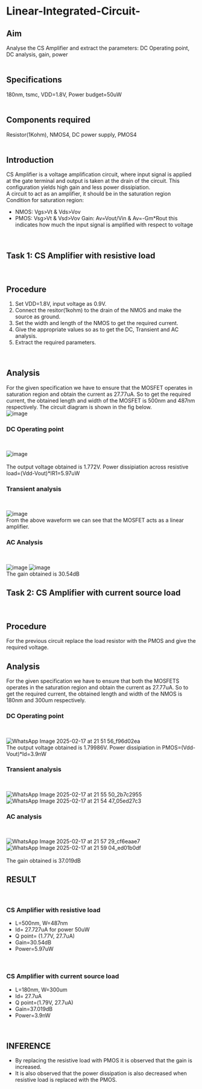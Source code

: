 # Linear-Integrated-Circuit-
## Aim
Analyse the CS Amplifier and extract the parameters: DC Operating point, DC analysis, gain, power  
<br>

## Specifications
180nm, tsmc, VDD=1.8V, Power budget=50uW  
<br>

## Components required
Resistor(1Kohm), NMOS4, DC power supply, PMOS4  
<br>

## Introduction
CS Amplifier is a voltage amplification circuit, where input signal is applied at the gate terminal and output is taken at the drain of the circuit. This configuration yields high gain and less power dissipiation.  
A circuit to act as an amplifier, it should be in the saturation region  
Condition for saturation region:  
* NMOS: Vgs>Vt & Vds>Vov
* PMOS: Vsg>Vt & Vsd>Vov
Gain:
Av=Vout/Vin & Av=-Gm*Rout this indicates how much the input signal is amplified with respect to voltage 
<br>

## Task 1: CS Amplifier with resistive load
<br>

## Procedure
1. Set VDD=1.8V, input voltage as 0.9V.
2. Connect the resitor(1kohm) to the drain of the NMOS and make the source as ground.
3. Set the width and length of the NMOS to get the required current.
4. Give the appropriate values so as to get the DC, Transient and AC analysis.
5. Extract the required parameters.
<br>

## Analysis
For the given specification we have to ensure that the MOSFET operates in saturation region and obtain the current as 27.77uA.
So to get the required current, the obtained length and width of the MOSFET is 500nm and 487nm respectively. The circuit diagram is shown in the fig below.
<br> 
  ![image](https://github.com/user-attachments/assets/5808b121-3db3-4f2d-8eb6-26ce52d2bfa1)
<br>

### DC Operating point
<br>

  ![image](https://github.com/user-attachments/assets/fc1c1ded-6419-4110-ad42-aee89b1156a5)
 <br>             
The output voltage obtained is 1.772V.
Power dissipiation across resistive load=(Vdd-Vout)*IR1=5.97uW
<br>

### Transient analysis

<br>

  ![image](https://github.com/user-attachments/assets/62066575-7eb1-4945-8706-d521f0583420)
<br>
From the above waveform we can see that the MOSFET acts as a linear amplifier.
<br>

### AC Analysis
<br>

  ![image](https://github.com/user-attachments/assets/9e221784-3b75-4837-8b5c-219f202a41e4)
  ![image](https://github.com/user-attachments/assets/1cb0f361-4de5-4da3-8cb8-714e4468aa7d)
<br>
The gain obtained is 30.54dB
<br>

## Task 2: CS Amplifier with current source load
<br>

## Procedure
For the previous circuit replace the load resistor with the PMOS and give the required voltage.
<br>

## Analysis
For the given specification we have to ensure that both the MOSFETS operates in the saturation region and obtain the current as 27.77uA.
So to get the required current, the obtained length and width of the NMOS is 180nm and 300um respectively.
<br>

### DC Operating point
<br>

  ![WhatsApp Image 2025-02-17 at 21 51 56_f96d02ea](https://github.com/user-attachments/assets/9f097dfb-a5f5-48e4-893b-aefaec9bb538)
<br>
The output voltage obtained is 1.79986V.
Power dissipiation in PMOS=(Vdd-Vout)*Id=3.9nW
<br>

### Transient analysis
<br>

![WhatsApp Image 2025-02-17 at 21 55 50_2b7c2955](https://github.com/user-attachments/assets/ab280f43-c367-47d3-ad50-1390c2522752) ![WhatsApp Image 2025-02-17 at 21 54 47_05ed27c3](https://github.com/user-attachments/assets/2df975be-c9e2-4fa2-884f-d51d04e81e45)
<br>

### AC analysis
<br>

![WhatsApp Image 2025-02-17 at 21 57 29_cf6eaae7](https://github.com/user-attachments/assets/51cb3c96-3a9f-4b51-9362-e5b34060b17a)
![WhatsApp Image 2025-02-17 at 21 59 04_ed01b0df](https://github.com/user-attachments/assets/c9e71e70-08a9-40a5-8b96-f71b863ba2e7)  
<br>
The gain obtained is 37.019dB
<br>
## RESULT
<br>

### CS Amplifier with resistive load
* L=500nm, W=487nm
* Id= 27.727uA for power 50uW
* Q point= (1.77V, 27.7uA)
* Gain=30.54dB
* Power=5.97uW
<br>

### CS Amplifier with current source load
* L=180nm, W=300um
* Id= 27.7uA
* Q point=(1.79V, 27.7uA)
* Gain=37.019dB
* Power=3.9nW
<br>

## INFERENCE
* By replacing the resistive load with PMOS it is observed that the gain is increased.
* It is also observed that the power dissipation is also decreased when resistive load is replaced with the PMOS.






 




